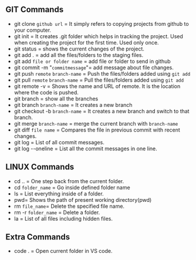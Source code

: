 ## GIT Commands

- git clone `github url` = It simply refers to copying projects from github to your computer.
- git init = It creates .git folder which helps in tracking the project. Used when creating the project for the first time. Used only once.
- git status = shows the current changes of the project.
- git add . = add all the files/folders to the staging files.
- git add `file or folder name` = add file or folder to send in github
- git commit -m "`commitmessage`"= add message about file changes.
- git push `remote` `branch-name` = Push the files/folders added using `git add`
- git pull `remote` `branch-name` = Pull the files/folders added using `git add`
- git remote -v = Shows the name and URL of remote. It is the location where the code is pushed.
- git branch = show all the branches
- git branch `branch-name` = It creates a new branch
- git checkout -b `branch-name` = It creates a new branch and switch to that branch.
- git merge `branch-name` = merge the current branch with `branch-name`
- git diff `file name` = Compares the file in previous commit with recent changes.
- git log = List of all commit messages.
- git log --oneline = List all the commit messages in one line.

## LINUX Commands

- cd .. = One step back from the current folder.
- cd `folder_name` = Go inside defined folder name
- ls = List everything inside of a folder.
- pwd= Shows the path of present working directory(pwd)
- rm `file_name`= Delete the specified file name.
- rm -r `folder_name` = Delete a folder.
- la = List of all files including hidden files.

## Extra Commands

- code . = Open current folder in VS code.
